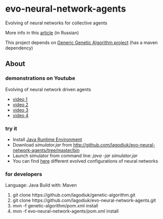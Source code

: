 evo-neural-network-agents
=========================

Evolving of neural networks for collective agents

More info in this [article](http://habrahabr.ru/post/168067/) (in Russian)

This project depends on [Generic Genetic Algorithm project](http://github.com/lagodiuk/genetic-algorithm) (has a maven dependency)

## About ##

### demonstrations on Youtube ###
Evolving of neural network driven agents
* [video 1](http://www.youtube.com/watch?v=QV1EML_BWDc)
* [video 2](http://www.youtube.com/watch?v=fxOeVCZmc1Y)
* [video 3](http://www.youtube.com/watch?v=hDnLhehf4lU)
* [video 4](http://www.youtube.com/watch?v=3nZETrsCMgw)


### try it ###
* Install [Java Runtime Environment](http://www.java.com/en/download/help/download_options.xml)
* Download <i>simulator.jar</i> from http://github.com/lagodiuk/evo-neural-network-agents/tree/master/bin
* Launch simulator from command line: <i>java -jar simulator.jar</i>
* You can find [here](http://github.com/lagodiuk/evo-neural-network-agents/tree/master/brains) different evolved configurations of neural networks


### for developers ###
Language: Java
Build with: Maven
<ol>
<li> git clone https://github.com/lagodiuk/genetic-algorithm.git </li>
<li> git clone https://github.com/lagodiuk/evo-neural-network-agents.git </li>
<li> mvn -f genetic-algorithm/pom.xml install </li>
<li> mvn -f evo-neural-network-agents/pom.xml install </li>
</ol>